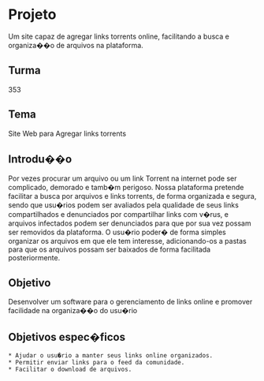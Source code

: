 # Projeto

Um site capaz de agregar links torrents online, facilitando a busca e organiza��o de arquivos na plataforma.

## Turma

353

## Tema

Site Web para Agregar links torrents

## Introdu��o

Por vezes procurar um arquivo ou um link Torrent na internet pode ser complicado, demorado e tamb�m perigoso.
Nossa plataforma pretende facilitar a busca por arquivos e links torrents, de forma organizada e segura, sendo que usu�rios podem ser avaliados pela qualidade de seus links compartilhados e denunciados por compartilhar links com v�rus, e arquivos infectados podem ser denunciados para que por sua vez possam ser removidos da plataforma.
O usu�rio poder� de forma simples organizar os arquivos em que ele tem interesse, adicionando-os a pastas para que os arquivos possam ser baixados de forma facilitada posteriormente.

## Objetivo

Desenvolver um software para o gerenciamento de links online e promover facilidade na organiza��o do usu�rio

## Objetivos espec�ficos

    * Ajudar o usu�rio a manter seus links online organizados.
    * Permitir enviar links para o feed da comunidade.
    * Facilitar o download de arquivos.
